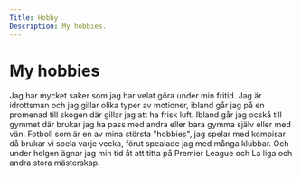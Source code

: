 ```yaml
---
Title: Hobby
Description: My hobbies.
---
```


My hobbies
==========================

Jag har mycket saker som jag har velat göra under min fritid. Jag är idrottsman och jag gillar olika typer av motioner, ibland går jag på en promenad till skogen där gillar jag att ha frisk luft. Ibland går jag ocskå till gymmet där brukar jag ha pass med andra eller bara gymma själv eller med vän. Fotboll som är en av mina största "hobbies", jag spelar med kompisar då brukar vi spela varje vecka, förut spealade jag med många klubbar. Och under helgen ägnar jag min tid åt att titta på Premier League och La liga och andra stora mästerskap.